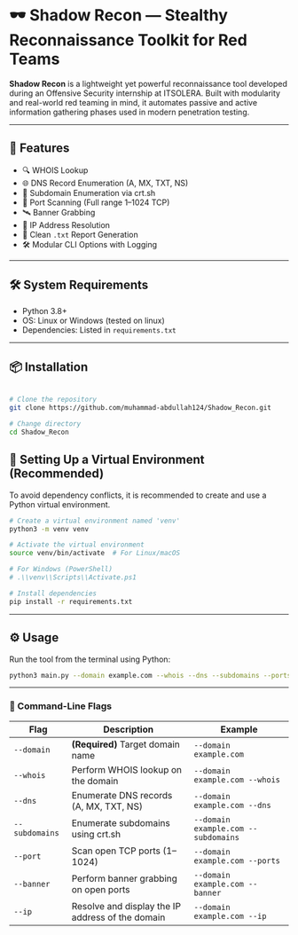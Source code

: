 # 🕶️ Shadow Recon — Stealthy Reconnaissance Toolkit for Red Teams

**Shadow Recon** is a lightweight yet powerful reconnaissance tool developed during an Offensive Security internship at ITSOLERA. Built with modularity and real-world red teaming in mind, it automates passive and active information gathering phases used in modern penetration testing.

---

## 🚀 Features

- 🔍 WHOIS Lookup  
- 🌐 DNS Record Enumeration (A, MX, TXT, NS)  
- 🔎 Subdomain Enumeration via crt.sh  
- 🔐 Port Scanning (Full range 1–1024 TCP)  
- 🛰️ Banner Grabbing  
- 📍 IP Address Resolution
- 📄 Clean `.txt` Report Generation  
- 🛠️ Modular CLI Options with Logging

---

## 🛠️ System Requirements

- Python 3.8+
- OS: Linux or Windows (tested on linux)
- Dependencies: Listed in `requirements.txt`

---

## 📦 Installation

```bash

# Clone the repository
git clone https://github.com/muhammad-abdullah124/Shadow_Recon.git

# Change directory
cd Shadow_Recon

```

## 🧰 Setting Up a Virtual Environment (Recommended)

To avoid dependency conflicts, it is recommended to create and use a Python virtual environment.

```bash
# Create a virtual environment named 'venv'
python3 -m venv venv

# Activate the virtual environment
source venv/bin/activate  # For Linux/macOS

# For Windows (PowerShell)
# .\\venv\\Scripts\\Activate.ps1

# Install dependencies
pip install -r requirements.txt
```

---

## ⚙️ Usage

Run the tool from the terminal using Python:

```bash
python3 main.py --domain example.com --whois --dns --subdomains --ports --banner --ip
```
---

### 🧾 Command-Line Flags

| Flag                | Description                                                                 | Example                                              |
|---------------------|-----------------------------------------------------------------------------|------------------------------------------------------|
| `--domain`          | **(Required)** Target domain name                                           | `--domain example.com`                               |
| `--whois`           | Perform WHOIS lookup on the domain                                          | `--domain example.com --whois`                       |
| `--dns`             | Enumerate DNS records (A, MX, TXT, NS)                                      | `--domain example.com --dns`                         |
| `--subdomains`      | Enumerate subdomains using crt.sh                                           | `--domain example.com --subdomains`                  |
| `--port`            | Scan open TCP ports (1–1024)                                                | `--domain example.com --ports`                       |
| `--banner`          | Perform banner grabbing on open ports                                       | `--domain example.com --banner`                      |
| `--ip`              | Resolve and display the IP address of the domain                            | `--domain example.com --ip`                          | 
